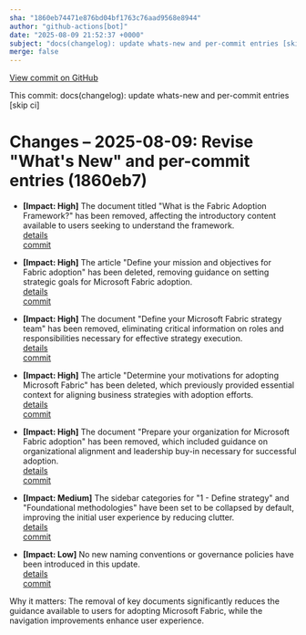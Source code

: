 ```yaml
---
sha: "1860eb74471e876bd04bf1763c76aad9568e8944"
author: "github-actions[bot]"
date: "2025-08-09 21:52:37 +0000"
subject: "docs(changelog): update whats-new and per-commit entries [skip ci]"
merge: false
---
```


[View commit on GitHub](https://github.com/TheTrustedAdvisor/FabricAdoptionFramework/commit/1860eb74471e876bd04bf1763c76aad9568e8944)

This commit: docs(changelog): update whats-new and per-commit entries [skip ci]

# Changes – 2025-08-09: Revise "What's New" and per-commit entries (1860eb7)

- **[Impact: High]** The document titled "What is the Fabric Adoption Framework?" has been removed, affecting the introductory content available to users seeking to understand the framework.  
   [details](/docs/about/changes/2025-07-20-what-is-the-fabric-adoption-framework)  
   [commit](https://github.com/TheTrustedAdvisor/FabricAdoptionFramework/commit/1860eb74471e876bd04bf1763c76aad9568e8944)

- **[Impact: High]** The article "Define your mission and objectives for Fabric adoption" has been deleted, removing guidance on setting strategic goals for Microsoft Fabric adoption.  
   [details](/docs/about/changes/2025-07-20-define-your-mission-and-objectives)  
   [commit](https://github.com/TheTrustedAdvisor/FabricAdoptionFramework/commit/1860eb74471e876bd04bf1763c76aad9568e8944)

- **[Impact: High]** The document "Define your Microsoft Fabric strategy team" has been removed, eliminating critical information on roles and responsibilities necessary for effective strategy execution.  
   [details](/docs/about/changes/2025-07-20-define-your-strategy-team)  
   [commit](https://github.com/TheTrustedAdvisor/FabricAdoptionFramework/commit/1860eb74471e876bd04bf1763c76aad9568e8944)

- **[Impact: High]** The article "Determine your motivations for adopting Microsoft Fabric" has been deleted, which previously provided essential context for aligning business strategies with adoption efforts.  
   [details](/docs/about/changes/2025-07-20-determine-your-motivations)  
   [commit](https://github.com/TheTrustedAdvisor/FabricAdoptionFramework/commit/1860eb74471e876bd04bf1763c76aad9568e8944)

- **[Impact: High]** The document "Prepare your organization for Microsoft Fabric adoption" has been removed, which included guidance on organizational alignment and leadership buy-in necessary for successful adoption.  
   [details](/docs/about/changes/2025-07-20-prepare-your-organization)  
   [commit](https://github.com/TheTrustedAdvisor/FabricAdoptionFramework/commit/1860eb74471e876bd04bf1763c76aad9568e8944)

- **[Impact: Medium]** The sidebar categories for "1 - Define strategy" and "Foundational methodologies" have been set to be collapsed by default, improving the initial user experience by reducing clutter.  
   [details](/docs/about/changes/2025-08-07-sidebar)  
   [commit](https://github.com/TheTrustedAdvisor/FabricAdoptionFramework/commit/08b52a65abd403612f5df4029d2d518a8d5ca89b)

- **[Impact: Low]** No new naming conventions or governance policies have been introduced in this update.  
   [details](/docs/about/changes/2025-08-07-naming-governance)  
   [commit](https://github.com/TheTrustedAdvisor/FabricAdoptionFramework/commit/08b52a65abd403612f5df4029d2d518a8d5ca89b)

Why it matters: The removal of key documents significantly reduces the guidance available to users for adopting Microsoft Fabric, while the navigation improvements enhance user experience.
